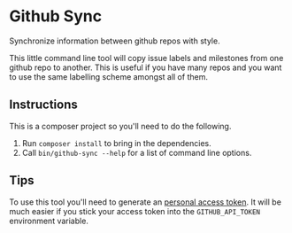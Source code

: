 # Github Sync

Synchronize information between github repos with style.

This little command line tool will copy issue labels and milestones from one github repo to another. This is useful if
you have many repos and you want to use the same labelling scheme amongst all of them.

## Instructions

This is a composer project so you'll need to do the following.

1. Run `composer install` to bring in the dependencies.
2. Call `bin/github-sync --help` for a list of command line options.

## Tips

To use this tool you'll need to generate an [personal access token](https://github.com/blog/1509-personal-api-tokens).
It will be much easier if you stick your access token into the `GITHUB_API_TOKEN` environment variable.